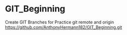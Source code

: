# GIT_Beginning
Create GIT Branches for Practice
git remote and origin https://github.com/AnthonyHermann182/GIT_Beginning.git
